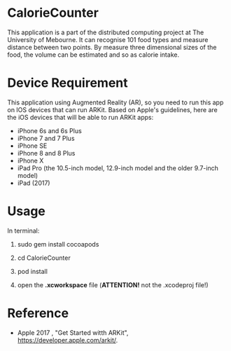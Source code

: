 # CalorieCounter
This application is a part of the distributed computing project at The University of Mebourne. 
It can recognise 101 food types and measure distance between two points. By measure three dimensional
sizes of the food, the volume can be estimated and so as calorie intake. 

# Device Requirement
This application using Augmented Reality (AR), so you need to run this app on IOS devices that can run ARKit. Based on Apple's guidelines, here are the iOS devices that will be able to run ARKit apps:

- iPhone 6s and 6s Plus
- iPhone 7 and 7 Plus
- iPhone SE
- iPhone 8 and 8 Plus
- iPhone X
- iPad Pro (the 10.5-inch model, 12.9-inch model and the older 9.7-inch model)
- iPad (2017)

# Usage

In terminal:

1. sudo gem install cocoapods

2. cd CalorieCounter

3. pod install

4. open the **.xcworkspace** file (**ATTENTION!** not the .xcodeproj file!)


# Reference
* Apple 2017 , "Get Started witth ARKit", https://developer.apple.com/arkit/.
